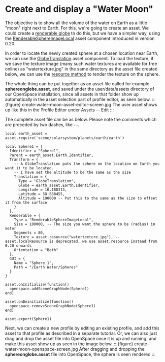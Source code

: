 # Create and display a "Water Moon"
The objective is to show all the volume of the water on Earth as a little "moon" right next to Earth. 
For this, we're going to create an asset. 
We could create a [renderable globe](/creating-data-assets/globebrowsing/creation/creating-a-renderableglobe) to do this, 
but we have a simpler way, using the [RenderableSphereImageLocal](/generated/asset-components/RenderableSphereImageLocal) asset component 
introduced in version 0.20.

In order to locate the newly created sphere at a chosen location near Earth, we can use the [GlobeTranslation](/generated/asset-components/GlobeTranslation) 
asset component. To load the texture, if we save the texture image (many such water textures are available for free online) as "watertexture.jpg" in the same directory as the asset file created below, 
we can use the [resource method](/creating-data-assets/asset-creation/resources) to render the texture on the sphere.

The whole thing can be put together as an asset file called for example **sphereonglobe.asset**, and saved under the user/data/assets directory of our OpenSpace installation, since all assets in that folder show up 
automatically in the asset selection part of profile editor, as seen below.
:::{figure} create-water-moon-asset-editor-screen.jpg 
The user asset shows up like this in the Profile Editor under Assets -- Edit
:::

The complete asset file can be as below. Please note the comments which are preceded by two dashes, like `--`.
```
local earth_asset = asset.require('scene/solarsystem/planets/earth/earth')

local Sphere1 = {
  Identifier = "Sphere1",
  Parent = earth_asset.Earth.Identifier,
  Transform = {
    -- A GlobeTranslation puts the sphere on the location on Earth you want it to be located.
    -- I have set the altitude to be the same as the size
    Translation = {
      Type = "GlobeTranslation",
      Globe = earth_asset.Earth.Identifier,
      Longitude = 16.188313,
      Latitude = 58.588455,
      Altitude = 100000 -- Put this to the same as the size to offset it from the surface
    }
  },
  Renderable = {
    Type = "RenderableSphereImageLocal",
    Size = 100000, -- The size you want the sphere to be (radius) in meter
    Segments = 80,
    Texture = asset.resource("watertexture.jpg"), -- asset.localResource is deprecated, we use asset.resource instead from 0.20 onwards
    Orientation = "Both"
  },
  GUI = {
    Name = "Sphere 1",
    Path = "/Earth Water/Spheres"
  }
}

asset.onInitialize(function()
  openspace.addSceneGraphNode(Sphere1)
end)

asset.onDeinitialize(function()
  openspace.removeSceneGraphNode(Sphere1)
end)

asset.export(Sphere1)

```
Next, we can create a new profile by editing an existing profile, and add this asset to that profile as described in a separate tutorial. 
Or, we can also just drag and drop the asset file into OpenSpace once it is up and running, and make this asset show up as seen in the image below.
:::{figure} create-water-moon-openspace-screen.jpg 
After dragging and dropping the **sphereonglobe.asset** file into OpenSpace, the sphere is seen rendered
:::
